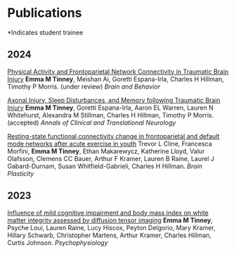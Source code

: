 # Publications
*Indicates student trainee
## 2024
<!-- [Understanding Cognitive Aging through White Matter: A Fixel-Based Analysis]()
**Emma M Tinney**, Aaron E.L. Warren, Meishan Ai, Timothy P. Morris, Amanda O'Brien\*, Hannah Odom\*, Brad Sutto, Shivangi Jain, Chaeryon Kang, Haiqing Huang, Lu Wan, LAuren Oberlin, Jeffrey M. Burns, Edward McAuley, Arthur F. Kramer, Kirk I. Erickson, Charles H Hillman. (under review) _Human Brain Mapping_ -->

<!-- [Choroid Plexus Volume is not Affected by Mild Traumatic Brain Injury]()
**Emma M Tinney**, Ryan Luke Sodemann\*, Goretti Espana-Irla, Madeline Perko\*, Charles H Hillman, Timothy P Morris. (under review) _Neurotrauma Reports_ -->

<!-- [Brain resting-state functional connectivity mediates the age-associated decline in physical activity engagement]()
Meishan Ai, **Emma M Tinney**, Goretti Espana-Irla, Charles H Hillman, Arthur F Kramer, Timothy P Morris. (under review) _Gerontology_ -->

[Physical Activity and Frontoparietal Network Connectivity in Traumatic Brain Injury]()
**Emma M Tinney**, Meishan Ai, Goretti Espana-Irla, Charles H Hillman, Timothy P Morris. (under review) _Brain and Behavior_

[Axonal Injury, Sleep Disturbances, and Memory following Traumatic Brain Injury](https://www.medrxiv.org/content/10.1101/2024.03.05.24303449v1)
**Emma M Tinney**, Goretti Espana-Irla, Aaron EL Warren, Lauren N Whitehurst, Alexandra M Stillman, Charles H Hillman, Timothy P Morris. (accepted) _Annals of Clinical and Translational Neurology_

[Resting-state functional connectivity change in frontoparietal and default mode networks after acute exercise in youth](https://content.iospress.com/articles/brain-plasticity/bpl240003?resultNumber=0&totalResults=119&start=0&q=Resting-State+Functional+Connectivity+Change+in+Frontoparietal+and+Default+Mode+Networks+After+Acute+Exercise+in+Youth&resultsPageSize=10&rows=10)
Trevor L Cline, Francesca Morfini, **Emma M Tinney**, Ethan Makarewycz, Katherine Lloyd, Valur Olafsson, Clemens CC Bauer, Arthur F Kramer, Lauren B Raine, Laurel J Gabard-Durnam, Susan Whitfield-Gabrieli, Charles H Hillman. _Brain Plasticity_ 

## 2023
[Influence of mild cognitive impairment and body mass index on white matter integrity assessed by diffusion tensor imaging](https://onlinelibrary.wiley.com/doi/full/10.1111/psyp.14306/) 
**Emma M Tinney**, Psyche Loui, Lauren Raine, Lucy Hiscox, Peyton Delgorio, Mary Kramer, Hillary Schwarb, Christopher Martens, Arthur Kramer, Charles Hillman, Curtis Johnson. _Psychophysiology_
